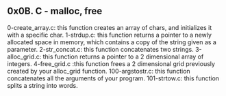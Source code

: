 0x0B. C - malloc, free
---------------------
0-create_array.c: this function creates an array of chars, and initializes it with a specific char.
1-strdup.c: this function returns a pointer to a newly allocated space in memory, which contains a copy of the string given as a parameter.
2-str_concat.c: this function concatenates two strings.
3-alloc_grid.c: this function returns a pointer to a 2 dimensional array of integers.
4-free_grid.c :this function frees a 2 dimensional grid previously created by your alloc_grid function.
100-argstostr.c: this function concatenates all the arguments of your program.
101-strtow.c: this function splits a string into words.
